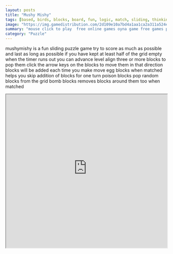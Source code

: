 ```yaml
---
layout: posts
title: "Mushy Mishy"
tags: [based, birds, blocks, board, fun, logic, match, sliding, thinking, mishy, mushy, mushymishy, sliding, puzzle, tile, free, online, games, oyna, game, free, games, play, play, games]
image: "https://img.gamedistribution.com/2d109e10a7bd4a1aa1ca2a311a524e3b.jpg"
summary: "mouse click to play  free online games oyna game free games play play games"
category: "Puzzle"
---
```


mushymishy is a fun sliding puzzle game try to score as much as possible and last as long as possible if you have kept at least half of the grid empty when the timer runs out you can advance level align three or more blocks to pop them click the arrow keys on the blocks to move them in that direction blocks will be added each time you make move egg blocks when matched helps you skip addition of blocks for one turn poison blocks pop random blocks from the grid bomb blocks removes blocks around them too when matched

<iframe width="100%" height="480px;" src="https://html5.gamedistribution.com/2d109e10a7bd4a1aa1ca2a311a524e3b/"></iframe>